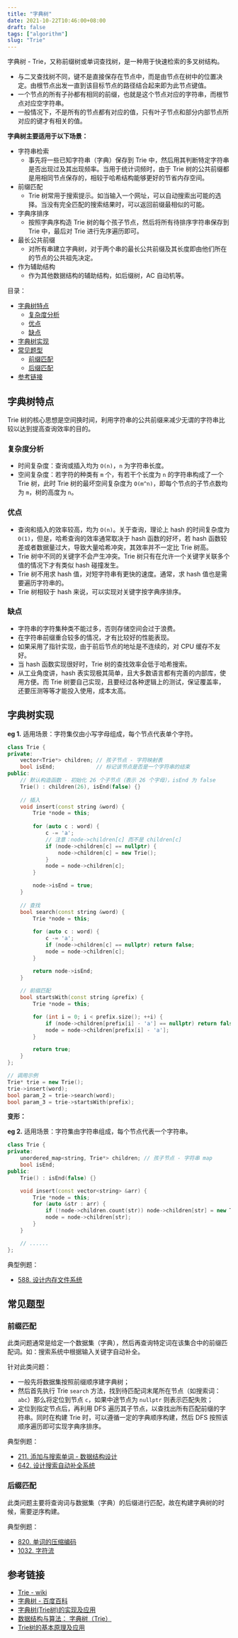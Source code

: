 ```yaml
---
title: "字典树"
date: 2021-10-22T10:46:00+08:00
draft: false
tags: ["algorithm"]
slug: "Trie"
---
```


字典树 - Trie，又称前缀树或单词查找树，是一种用于快速检索的多叉树结构。

* 与二叉查找树不同，键不是直接保存在节点中，而是由节点在树中的位置决定。由根节点出发一直到该目标节点的路径结合起来即为此节点键值。
* 一个节点的所有子孙都有相同的前缀，也就是这个节点对应的字符串，而根节点对应空字符串。
* 一般情况下，不是所有的节点都有对应的值，只有叶子节点和部分内部节点所对应的键才有相关的值。

**字典树主要适用于以下场景：**

* 字符串检索
  * 事先将一些已知字符串（字典）保存到 Trie 中，然后用其判断特定字符串是否出现过及其出现频率。当用于统计词频时，由于 Trie 树的公共前缀都是用相同节点保存的，相较于哈希结构能够更好的节省内存空间。
* 前缀匹配
  * Trie 树常用于搜索提示。如当输入一个网址，可以自动搜索出可能的选择。当没有完全匹配的搜索结果时，可以返回前缀最相似的可能。
* 字典序排序
  * 按照字典序构造 Trie 树的每个孩子节点，然后将所有待排序字符串保存到 Trie 中，最后对 Trie 进行先序遍历即可。
* 最长公共前缀
  * 对所有串建立字典树，对于两个串的最长公共前缀及其长度即由他们所在的节点的公共祖先决定。
* 作为辅助结构
  * 作为其他数据结构的辅助结构，如后缀树，AC 自动机等。

目录：

- [字典树特点](#字典树特点)
  - [复杂度分析](#复杂度分析)
  - [优点](#优点)
  - [缺点](#缺点)
- [字典树实现](#字典树实现)
- [常见题型](#常见题型)
  - [前缀匹配](#前缀匹配)
  - [后缀匹配](#后缀匹配)
- [参考链接](#参考链接)

## 字典树特点

Trie 树的核心思想是空间换时间，利用字符串的公共前缀来减少无谓的字符串比较以达到提高查询效率的目的。

### 复杂度分析

* 时间复杂度：查询或插入均为 `O(n)`，`n` 为字符串长度。
* 空间复杂度：若字符的种类有 `m` 个，有若干个长度为 `n` 的字符串构成了一个 Trie 树，此时 Trie 树的最坏空间复杂度为 `O(m^n)`，即每个节点的子节点数均为 `m`，树的高度为 `n`。

### 优点

* 查询和插入的效率较高，均为 `O(n)`。关于查询，理论上 hash 的时间复杂度为 `O(1)`，但是，哈希查询的效率通常取决于 hash 函数的好坏，若 hash 函数较差或者数据量过大，导致大量哈希冲突，其效率并不一定比 Trie 树高。
* Trie 树中不同的关键字不会产生冲突。Trie 树只有在允许一个关键字关联多个值的情况下才有类似 hash 碰撞发生。
* Trie 树不用求 hash 值，对短字符串有更快的速度。通常，求 hash 值也是需要遍历字符串的。
* Trie 树相较于 hash 来说，可以实现对关键字按字典序排序。

### 缺点

* 字符串的字符集种类不能过多，否则存储空间会过于浪费。
* 在字符串前缀重合较多的情况，才有比较好的性能表现。
* 如果采用了指针实现，由于前后节点的地址是不连续的，对 CPU 缓存不友好。
* 当 hash 函数实现很好时，Trie 树的查找效率会低于哈希搜索。
* 从工业角度讲，hash 表实现极其简单，且大多数语言都有完善的内部库，使用方便。而 Trie 树要自己实现，且要经过各种逻辑上的测试，保证覆盖率，还要压测等等才能投入使用，成本太高。

## 字典树实现

**eg 1.** 适用场景：字符集仅由小写字母组成，每个节点代表单个字符。

```C++
class Trie {
private:
    vector<Trie*> children; // 孩子节点 - 字符映射表
    bool isEnd;             // 标记该节点是否是一个字符串的结束
public:
    // 默认构造函数 - 初始化 26 个子节点（表示 26 个字母），isEnd 为 false
    Trie() : children(26), isEnd(false) {}
    
    // 插入
    void insert(const string &word) {
        Trie *node = this;
        
        for (auto c : word) {
            c -= 'a';
            // 注意：node->children[c] 而不是 children[c]
            if (node->children[c] == nullptr) {
                node->children[c] = new Trie();
            }
            node = node->children[c];
        }

        node->isEnd = true;
    }
    
    // 查找
    bool search(const string &word) {
        Trie *node = this;
        
        for (auto c : word) {
            c -= 'a';
            if (node->children[c] == nullptr) return false;
            node = node->children[c];
        }

        return node->isEnd;
    }
    
    // 前缀匹配
    bool startsWith(const string &prefix) {
        Trie *node = this;

        for (int i = 0; i < prefix.size(); ++i) {
            if (node->children[prefix[i] - 'a'] == nullptr) return false;
            node = node->children[prefix[i] - 'a'];
        }

        return true;
    }
};

// 调用示例
Trie* trie = new Trie();
trie->insert(word);
bool param_2 = trie->search(word);
bool param_3 = trie->startsWith(prefix);
```

**变形：**

**eg 2.** 适用场景：字符集由字符串组成，每个节点代表一个字符串。

```C++
class Trie {
private:
    unordered_map<string, Trie*> children; // 孩子节点 - 字符串 map
    bool isEnd;
public:
    Trie() : isEnd(false) {}

    void insert(const vector<string> &arr) {
        Trie *node = this;
        for (auto &str : arr) {
            if (!node->children.count(str)) node->children[str] = new Trie();
            node = node->children[str];
        }
    }

    // ......
};

```

典型例题：

* [588. 设计内存文件系统](https://leetcode-cn.com/problems/design-in-memory-file-system/)

## 常见题型

### 前缀匹配

此类问题通常是给定一个数据集（字典），然后再查询特定词在该集合中的前缀匹配词。如：搜索系统中根据输入关键字自动补全。

针对此类问题：

* 一般先将数据集按照前缀顺序建字典树；
* 然后首先执行 Trie `search` 方法，找到待匹配词末尾所在节点（如搜索词：`abc`）那么将定位到节点 `c`，如果中途节点为 `nullptr` 则表示匹配失败；
* 定位到指定节点后，再利用 DFS 遍历其子节点，以查找出所有匹配前缀的字符串。同时在构建 Trie 时，可以遵循一定的字典顺序构建，然后 DFS 按照该顺序遍历即可实现字典序排序。

典型例题：

* [211. 添加与搜索单词 - 数据结构设计](https://leetcode-cn.com/problems/design-add-and-search-words-data-structure/)
* [642. 设计搜索自动补全系统](https://leetcode-cn.com/problems/design-search-autocomplete-system/)

### 后缀匹配

此类问题主要将查询词与数据集（字典）的后缀进行匹配，故在构建字典树的时候，需要逆序构建。

典型例题：

* [820. 单词的压缩编码](https://leetcode-cn.com/problems/short-encoding-of-words/)
* [1032. 字符流](https://leetcode-cn.com/problems/stream-of-characters/)

## 参考链接

* [Trie - wiki](https://zh.wikipedia.org/wiki/Trie)
* [字典树 - 百度百科](https://baike.baidu.com/item/%E5%AD%97%E5%85%B8%E6%A0%91/9825209)
* [字典树(Trie树)的实现及应用](https://developer.aliyun.com/article/388305)
* [数据结构与算法： 字典树（Trie）](https://aimuke.github.io/algorithm/2019/07/01/algorithm-Trie/#%E4%BC%98%E7%82%B9)
* [Trie树的基本原理及应用](https://juejin.cn/post/6844904022894198798#heading-3)
